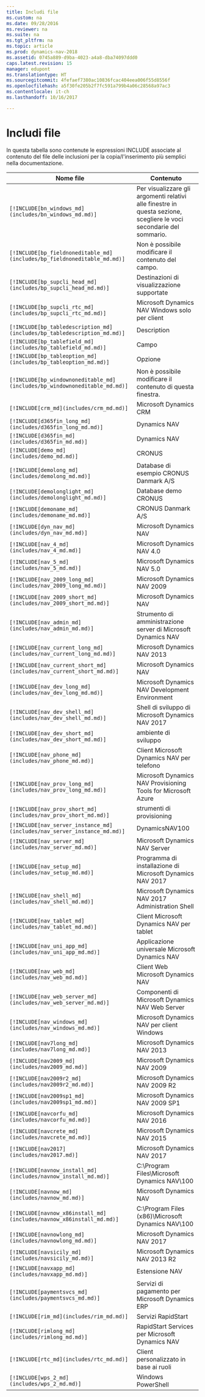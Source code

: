 ```yaml
---
title: Includi file
ms.custom: na
ms.date: 09/28/2016
ms.reviewer: na
ms.suite: na
ms.tgt_pltfrm: na
ms.topic: article
ms.prod: dynamics-nav-2018
ms.assetid: 0745a889-d9ba-4023-a4a8-dba74097ddd0
caps.latest.revision: 15
manager: edupont
ms.translationtype: HT
ms.sourcegitcommit: 4fefaef7380ac10836fcac404eea006f55d8556f
ms.openlocfilehash: a5f30fe205b2f7fc591a799b4a06c28568a97ac3
ms.contentlocale: it-ch
ms.lasthandoff: 10/16/2017

---
```


# <a name="include-files"></a>Includi file

In questa tabella sono contenute le espressioni INCLUDE associate al contenuto del file delle inclusioni per la copia/l'inserimento più semplici nella documentazione.

|Nome file   |Contenuto  |
|------------|---------|
|`[!INCLUDE[bn_windows_md](includes/bn_windows_md.md)]`|Per visualizzare gli argomenti relativi alle finestre in questa sezione, scegliere le voci secondarie del sommario.|
|`[!INCLUDE[bp_fieldnoneditable_md](includes/bp_fieldnoneditable_md.md)]`|Non è possibile modificare il contenuto del campo.|
|`[!INCLUDE[bp_supcli_head_md](includes/bp_supcli_head_md.md)]`|Destinazioni di visualizzazione supportate|
|`[!INCLUDE[bp_supcli_rtc_md](includes/bp_supcli_rtc_md.md)]`|Microsoft Dynamics NAV Windows solo per client|
|`[!INCLUDE[bp_tabledescription_md](includes/bp_tabledescription_md.md)]`|Description| 
|`[!INCLUDE[bp_tablefield_md](includes/bp_tablefield_md.md)]`|Campo|
|`[!INCLUDE[bp_tableoption_md](includes/bp_tableoption_md.md)]`|Opzione|
|`[!INCLUDE[bp_windownoneditable_md](includes/bp_windownoneditable_md.md)]`|Non è possibile modificare il contenuto di questa finestra.|
|`[!INCLUDE[crm_md](includes/crm_md.md)]`|Microsoft Dynamics CRM|
|`[!INCLUDE[d365fin_long_md](includes/d365fin_long_md.md)]`|Dynamics NAV|
|`[!INCLUDE[d365fin_md](includes/d365fin_md.md)]`|Dynamics NAV|
|`[!INCLUDE[demo_md](includes/demo_md.md)]`|CRONUS|
|`[!INCLUDE[demolong_md](includes/demolong_md.md)]`|Database di esempio CRONUS Danmark A/S|
|`[!INCLUDE[demolonglight_md](includes/demolonglight_md.md)]`|Database demo CRONUS|
|`[!INCLUDE[demoname_md](includes/demoname_md.md)]`|CRONUS Danmark A/S|
|`[!INCLUDE[dyn_nav_md](includes/dyn_nav_md.md)]`|Microsoft Dynamics NAV|
|`[!INCLUDE[nav_4_md](includes/nav_4_md.md)]`|Microsoft Dynamics NAV 4.0|
|`[!INCLUDE[nav_5_md](includes/nav_5_md.md)]`|Microsoft Dynamics NAV 5.0|
|`[!INCLUDE[nav_2009_long_md](includes/nav_2009_long_md.md)]`|Microsoft Dynamics NAV 2009|
|`[!INCLUDE[nav_2009_short_md](includes/nav_2009_short_md.md)]`|Microsoft Dynamics NAV|
|`[!INCLUDE[nav_admin_md](includes/nav_admin_md.md)]`|Strumento di amministrazione server di Microsoft Dynamics NAV|
|`[!INCLUDE[nav_current_long_md](includes/nav_current_long_md.md)]`|Microsoft Dynamics NAV 2013|
|`[!INCLUDE[nav_current_short_md](includes/nav_current_short_md.md)]`|Microsoft Dynamics NAV|
|`[!INCLUDE[nav_dev_long_md](includes/nav_dev_long_md.md)]`|Microsoft Dynamics NAV Development Environment|
|`[!INCLUDE[nav_dev_shell_md](includes/nav_dev_shell_md.md)]`|Shell di sviluppo di Microsoft Dynamics NAV 2017|
|`[!INCLUDE[nav_dev_short_md](includes/nav_dev_short_md.md)]`|ambiente di sviluppo|
|`[!INCLUDE[nav_phone_md](includes/nav_phone_md.md)]`|Client Microsoft Dynamics NAV per telefono|
|`[!INCLUDE[nav_prov_long_md](includes/nav_prov_long_md.md)]`|Microsoft Dynamics NAV Provisioning Tools for Microsoft Azure|
|`[!INCLUDE[nav_prov_short_md](includes/nav_prov_short_md.md)]`|strumenti di provisioning|
|`[!INCLUDE[nav_server_instance_md](includes/nav_server_instance_md.md)]`|DynamicsNAV100|
|`[!INCLUDE[nav_server_md](includes/nav_server_md.md)]`|Microsoft Dynamics NAV Server|
|`[!INCLUDE[nav_setup_md](includes/nav_setup_md.md)]`|Programma di installazione di Microsoft Dynamics NAV 2017|
|`[!INCLUDE[nav_shell_md](includes/nav_shell_md.md)]`|Microsoft Dynamics NAV 2017 Administration Shell|
|`[!INCLUDE[nav_tablet_md](includes/nav_tablet_md.md)]`|Client Microsoft Dynamics NAV per tablet|
|`[!INCLUDE[nav_uni_app_md](includes/nav_uni_app_md.md)]`|Applicazione universale Microsoft Dynamics NAV|
|`[!INCLUDE[nav_web_md](includes/nav_web_md.md)]`|Client Web Microsoft Dynamics NAV|
|`[!INCLUDE[nav_web_server_md](includes/nav_web_server_md.md)]`|Componenti di Microsoft Dynamics NAV Web Server|
|`[!INCLUDE[nav_windows_md](includes/nav_windows_md.md)]`|Microsoft Dynamics NAV per client Windows|
|`[!INCLUDE[nav7long_md](includes/nav7long_md.md)]`|Microsoft Dynamics NAV 2013|
|`[!INCLUDE[nav2009_md](includes/nav2009_md.md)]`|Microsoft Dynamics NAV 2009|
|`[!INCLUDE[nav2009r2_md](includes/nav2009r2_md.md)]`|Microsoft Dynamics NAV 2009 R2|
|`[!INCLUDE[nav2009sp1_md](includes/nav2009sp1_md.md)]`|Microsoft Dynamics NAV 2009 SP1|
|`[!INCLUDE[navcorfu_md](includes/navcorfu_md.md)]`|Microsoft Dynamics NAV 2016|
|`[!INCLUDE[navcrete_md](includes/navcrete_md.md)]`|Microsoft Dynamics NAV 2015|
|`[!INCLUDE[nav2017](includes/nav2017.md)]`|Microsoft Dynamics NAV 2017|
|`[!INCLUDE[navnow_install_md](includes/navnow_install_md.md)]`|C:\\Program Files\\Microsoft Dynamics NAV\\100|
|`[!INCLUDE[navnow_md](includes/navnow_md.md)]`|Microsoft Dynamics NAV|
|`[!INCLUDE[navnow_x86install_md](includes/navnow_x86install_md.md)]`|C:\\Program Files \(x86\)\\Microsoft Dynamics NAV\\100|
|`[!INCLUDE[navnowlong_md](includes/navnowlong_md.md)]`|Microsoft Dynamics NAV 2017|
|`[!INCLUDE[navsicily_md](includes/navsicily_md.md)]`|Microsoft Dynamics NAV 2013 R2|
|`[!INCLUDE[navxapp_md](includes/navxapp_md.md)]`|Estensione NAV|
|`[!INCLUDE[paymentsvcs_md](includes/paymentsvcs_md.md)]`|Servizi di pagamento per Microsoft Dynamics ERP|
|`[!INCLUDE[rim_md](includes/rim_md.md)]`|Servizi RapidStart|
|`[!INCLUDE[rimlong_md](includes/rimlong_md.md)]`|RapidStart Services per Microsoft Dynamics NAV|
|`[!INCLUDE[rtc_md](includes/rtc_md.md)]`|Client personalizzato in base ai ruoli|
|`[!INCLUDE[wps_2_md](includes/wps_2_md.md)]`|Windows PowerShell|

